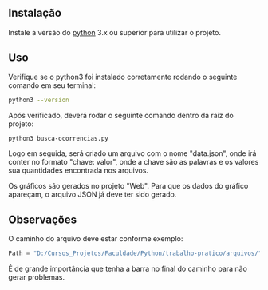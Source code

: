 ## Instalação

Instale a versão do [python](https://www.python.org/downloads/) 3.x ou superior para utilizar o projeto.

## Uso

Verifique se o python3 foi instalado corretamente rodando o seguinte comando em seu terminal:

```bash
python3 --version
```

Após verificado, deverá rodar o seguinte comando dentro da raiz do projeto:

```bash
python3 busca-ocorrencias.py
```

Logo em seguida, será criado um arquivo com o nome "data.json", onde irá conter no formato "chave: valor", onde a chave são as palavras e os valores sua quantidades encontrada nos arquivos. 

Os gráficos são gerados no projeto "Web". Para que os dados do gráfico apareçam, o arquivo JSON já deve ter sido gerado.

## Observações

O caminho do arquivo deve estar conforme exemplo:

```python
Path = "D:/Cursos_Projetos/Faculdade/Python/trabalho-pratico/arquivos/"
```

É de grande importância que tenha a barra no final do caminho para não gerar problemas.